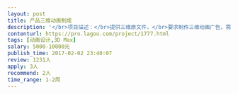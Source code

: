 ```yaml
---                
layout: post       
title: 产品三维动画制成           
description: '</br>项目描述：</br>提供三维原文件，</br>要求制作三维动画广告，需要提供创意是，时长30秒，</br>长期需求，大制内容类似以下链接：</br>http://v.youku.com/v_show/id_XODY0MDk1NzI4.html</br>'     
contenturl: https://pro.lagou.com/project/1777.html      
tags: [动画设计,3D Max]            
salary: 5000-10000元          
publish_time: 2017-02-02 23:40:07         
review: 1231人                   
apply: 3人                   
recommend: 2人                   
time_range: 1-2周              
---                 
```

